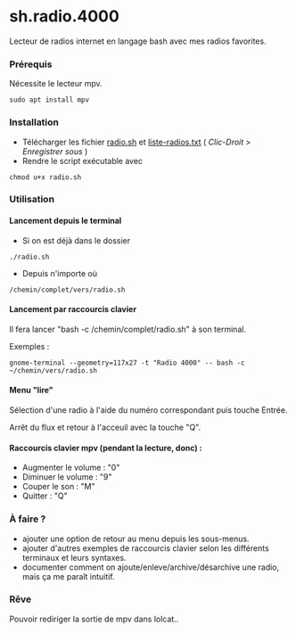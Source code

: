 # sh.radio.4000
Lecteur de radios internet en langage bash avec mes radios favorites.

### Prérequis

Nécessite le lecteur mpv.
```
sudo apt install mpv
```

### Installation 
- Télécharger les fichier [radio.sh](<https://raw.githubusercontent.com/pouek/sh.radio.4000/main/radios.sh>) et [liste-radios.txt](<https://raw.githubusercontent.com/pouek/sh.radio.4000/main/liste-radios.txt>) ( _Clic-Droit_ > _Enregistrer sous_ )
- Rendre le script exécutable avec
```
chmod u+x radio.sh 
```

### Utilisation
#### Lancement depuis le terminal
- Si on est déjà dans le dossier
```
./radio.sh
```
- Depuis n'importe où
```
/chemin/complet/vers/radio.sh
```
#### Lancement par raccourcis clavier 

Il fera lancer "bash -c /chemin/complet/radio.sh" à son terminal.

Exemples :
```
gnome-terminal --geometry=117x27 -t "Radio 4000" -- bash -c ~/chemin/vers/radio.sh

```
#### Menu "lire" 

Sélection d'une radio à l'aide du numéro correspondant puis touche Entrée.

Arrêt du flux et retour à l'acceuil avec la touche "Q". 

#### Raccourcis clavier mpv (pendant la lecture, donc) :
- Augmenter le volume : "0"
- Diminuer le volume : "9"
- Couper le son : "M"
- Quitter : "Q"

### À faire ?
- ajouter une option de retour au menu depuis les sous-menus.
- ajouter d'autres exemples de raccourcis clavier selon les différents terminaux et leurs syntaxes.
- documenter comment on ajoute/enleve/archive/désarchive une radio, mais ça me paraît intuitif.

### Rêve
Pouvoir rediriger la sortie de mpv dans lolcat..
